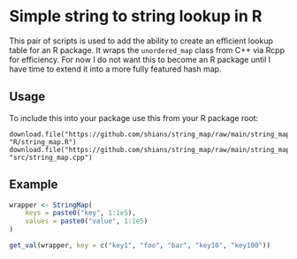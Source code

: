 # Simple string to string lookup in R

This pair of scripts is used to add the ability to create an efficient lookup table for an R package. It wraps the `unordered_map` class from C++ via Rcpp for efficiency. For now I do not want this to become an R package until I have time to extend it into a more fully featured hash map.

## Usage

To include this into your package use this from your R package root:
```
download.file("https://github.com/shians/string_map/raw/main/string_map.R", "R/string_map.R")
download.file("https://github.com/shians/string_map/raw/main/string_map.R", "src/string_map.cpp")
```

## Example

```r
wrapper <- StringMap(
    keys = paste0("key", 1:1e5),
    values = paste0("value", 1:1e5)
)

get_val(wrapper, key = c("key1", "foo", "bar", "key10", "key100"))
```

